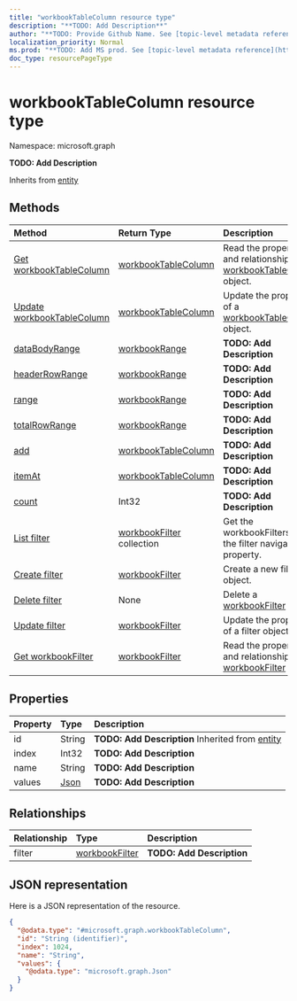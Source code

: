 ```yaml
---
title: "workbookTableColumn resource type"
description: "**TODO: Add Description**"
author: "**TODO: Provide Github Name. See [topic-level metadata reference](https://msgo.azurewebsites.net/add/document/guidelines/metadata.html#topic-level-metadata)**"
localization_priority: Normal
ms.prod: "**TODO: Add MS prod. See [topic-level metadata reference](https://msgo.azurewebsites.net/add/document/guidelines/metadata.html#topic-level-metadata)**"
doc_type: resourcePageType
---
```


# workbookTableColumn resource type


Namespace: microsoft.graph

**TODO: Add Description**


Inherits from [entity](../resources/entity.md)

## Methods
|Method|Return Type|Description|
|:---|:---|:---|
|[Get workbookTableColumn](../api/workbooktablecolumn-get.md)|[workbookTableColumn](../resources/workbooktablecolumn.md)|Read the properties and relationships of a [workbookTableColumn](../resources/workbooktablecolumn.md) object.|
|[Update workbookTableColumn](../api/workbooktablecolumn-update.md)|[workbookTableColumn](../resources/workbooktablecolumn.md)|Update the properties of a [workbookTableColumn](../resources/workbooktablecolumn.md) object.|
|[dataBodyRange](../api/workbooktablecolumn-databodyrange.md)|[workbookRange](../resources/workbookrange.md)|**TODO: Add Description**|
|[headerRowRange](../api/workbooktablecolumn-headerrowrange.md)|[workbookRange](../resources/workbookrange.md)|**TODO: Add Description**|
|[range](../api/workbooktablecolumn-range.md)|[workbookRange](../resources/workbookrange.md)|**TODO: Add Description**|
|[totalRowRange](../api/workbooktablecolumn-totalrowrange.md)|[workbookRange](../resources/workbookrange.md)|**TODO: Add Description**|
|[add](../api/workbooktablecolumn-add.md)|[workbookTableColumn](../resources/workbooktablecolumn.md)|**TODO: Add Description**|
|[itemAt](../api/workbooktablecolumn-itemat.md)|[workbookTableColumn](../resources/workbooktablecolumn.md)|**TODO: Add Description**|
|[count](../api/workbooktablecolumn-count.md)|Int32|**TODO: Add Description**|
|[List filter](../api/workbooktablecolumn-list-filter.md)|[workbookFilter](../resources/workbookfilter.md) collection|Get the workbookFilters from the filter navigation property.|
|[Create filter](../api/workbooktablecolumn-post-filter.md)|[workbookFilter](../resources/workbookfilter.md)|Create a new filter object.|
|[Delete filter](../api/workbooktablecolumn-delete-filter.md)|None|Delete a [workbookFilter](../resources/workbookfilter.md) object.|
|[Update filter](../api/workbooktablecolumn-update-filter.md)|[workbookFilter](../resources/workbookfilter.md)|Update the properties of a filter object.|
|[Get workbookFilter](../api/workbookfilter-get.md)|[workbookFilter](../resources/workbookfilter.md)|Read the properties and relationships of a [workbookFilter](../resources/workbookfilter.md) object.|

## Properties
|Property|Type|Description|
|:---|:---|:---|
|id|String|**TODO: Add Description** Inherited from [entity](../resources/entity.md)|
|index|Int32|**TODO: Add Description**|
|name|String|**TODO: Add Description**|
|values|[Json](../resources/json.md)|**TODO: Add Description**|

## Relationships
|Relationship|Type|Description|
|:---|:---|:---|
|filter|[workbookFilter](../resources/workbookfilter.md)|**TODO: Add Description**|

## JSON representation
Here is a JSON representation of the resource.
<!-- {
  "blockType": "resource",
  "keyProperty": "id",
  "@odata.type": "microsoft.graph.workbookTableColumn",
  "baseType": "microsoft.graph.entity",
  "openType": false
}
-->
``` json
{
  "@odata.type": "#microsoft.graph.workbookTableColumn",
  "id": "String (identifier)",
  "index": 1024,
  "name": "String",
  "values": {
    "@odata.type": "microsoft.graph.Json"
  }
}
```

